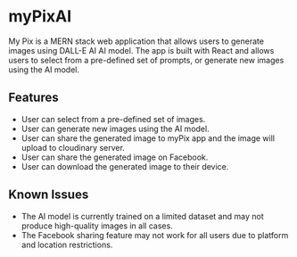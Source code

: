 # myPixAI

My Pix is a MERN stack web application that allows users to generate images using DALL-E AI AI model.
The app is built with React and allows users to select from a pre-defined set of prompts,
or generate new images using the AI model.

## Features
- User can select from a pre-defined set of images.
- User can generate new images using the AI model.
- User can share the generated image to myPix app and the image will upload to cloudinary server.
- User can share the generated image on Facebook.
- User can download the generated image to their device.

## Known Issues
- The AI model is currently trained on a limited dataset and may not produce high-quality images in all cases.
- The Facebook sharing feature may not work for all users due to platform and location restrictions.
